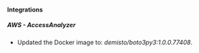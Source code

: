 #### Integrations
##### AWS - AccessAnalyzer
- Updated the Docker image to: *demisto/boto3py3:1.0.0.77408*.
